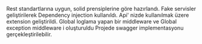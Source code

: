 Rest standartlarına uygun, solid prensiplerine göre hazırlandı.
Fake servisler geliştirilerek Dependency injection kullanıldı.
Api' nizde kullanılmak üzere extension geliştirildi.
Global loglama yapan bir middleware ve
Global exception middleware i oluşturuldu
Projede swagger implementasyonu gerçekleştirilebilir.

